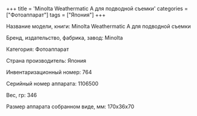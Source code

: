 +++
title = 'Minolta Weathermatic A для подводной съемки'
categories = ["Фотоаппарат"]
tags = ["Япония"]
+++

Название модели, книги: Minolta Weathermatic A для подводной съемки

Бренд, издательство, фабрика, завод: Minolta

Категория: Фотоаппарат

Страна производитель: Япония

Инвентаризационный номер: 764

Серийный номер аппарата: 1106500

Вес, гр: 346

Размер аппарата  собранном виде, мм: 170х36х70

